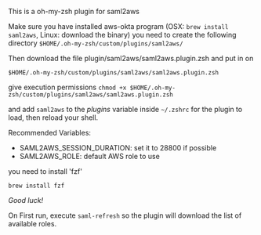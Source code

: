 This is a oh-my-zsh plugin for saml2aws

Make sure you have installed aws-okta program (OSX: `brew install saml2aws`, Linux: download the binary)
you need to create the following directory
`$HOME/.oh-my-zsh/custom/plugins/saml2aws/`

Then download the file plugin/saml2aws/saml2aws.plugin.zsh and put in on

`$HOME/.oh-my-zsh/custom/plugins/saml2aws/saml2aws.plugin.zsh`

give execution permissions `chmod +x $HOME/.oh-my-zsh/custom/plugins/saml2aws/saml2aws.plugin.zsh`

and add `saml2aws` to the _plugins_ variable inside `~/.zshrc` for the plugin to load, then reload your shell.

Recommended Variables:
* SAML2AWS_SESSION_DURATION: set it to 28800 if possible
* SAML2AWS_ROLE: default AWS role to use

you need to install 'fzf'

`brew install fzf`

*Good luck!*

On First run, execute `saml-refresh` so the plugin will download the list of available roles.
